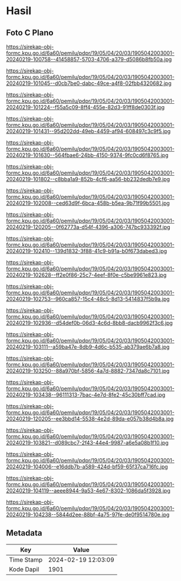 # Hasil

## Foto C Plano

https://sirekap-obj-formc.kpu.go.id/6a60/pemilu/pdpr/19/05/04/20/03/1905042003001-20240219-100758--41458857-5703-4706-a379-d5086b8fb50a.jpg

https://sirekap-obj-formc.kpu.go.id/6a60/pemilu/pdpr/19/05/04/20/03/1905042003001-20240219-101045--d0cb7be0-dabc-49ce-a4f8-02fbb4320682.jpg

https://sirekap-obj-formc.kpu.go.id/6a60/pemilu/pdpr/19/05/04/20/03/1905042003001-20240219-101224--f55a5c09-8ff4-455e-82d3-91ff8de0303f.jpg

https://sirekap-obj-formc.kpu.go.id/6a60/pemilu/pdpr/19/05/04/20/03/1905042003001-20240219-101431--95d202dd-49eb-4459-af94-608497c3c9f5.jpg

https://sirekap-obj-formc.kpu.go.id/6a60/pemilu/pdpr/19/05/04/20/03/1905042003001-20240219-101630--564fbae6-24bb-4150-9374-9fc0cd6f8765.jpg

https://sirekap-obj-formc.kpu.go.id/6a60/pemilu/pdpr/19/05/04/20/03/1905042003001-20240219-101802--c8bba1a9-852b-4cf6-aa56-bb232dedb7e9.jpg

https://sirekap-obj-formc.kpu.go.id/6a60/pemilu/pdpr/19/05/04/20/03/1905042003001-20240219-102008--ced63d9f-6bca-458b-b5ea-9b71f99b5501.jpg

https://sirekap-obj-formc.kpu.go.id/6a60/pemilu/pdpr/19/05/04/20/03/1905042003001-20240219-120205--0f62773a-d54f-4396-a306-747bc933392f.jpg

https://sirekap-obj-formc.kpu.go.id/6a60/pemilu/pdpr/19/05/04/20/03/1905042003001-20240219-102410--139d1832-3f88-41c9-b91a-b0f673dabed3.jpg

https://sirekap-obj-formc.kpu.go.id/6a60/pemilu/pdpr/19/05/04/20/03/1905042003001-20240219-102628--ff2e0f86-25c7-4eef-8f0e-c5be9961e823.jpg

https://sirekap-obj-formc.kpu.go.id/6a60/pemilu/pdpr/19/05/04/20/03/1905042003001-20240219-102753--960ca857-15c4-48c5-8d13-5414837f5b9a.jpg

https://sirekap-obj-formc.kpu.go.id/6a60/pemilu/pdpr/19/05/04/20/03/1905042003001-20240219-102936--d54def0b-06d3-4c6d-8bb8-dacb9962f3c6.jpg

https://sirekap-obj-formc.kpu.go.id/6a60/pemilu/pdpr/19/05/04/20/03/1905042003001-20240219-103111--a59ba47e-8db9-4d6c-b535-ab379ae6b7a8.jpg

https://sirekap-obj-formc.kpu.go.id/6a60/pemilu/pdpr/19/05/04/20/03/1905042003001-20240219-103250--88a970bf-5856-4a7d-8882-7347da8c7101.jpg

https://sirekap-obj-formc.kpu.go.id/6a60/pemilu/pdpr/19/05/04/20/03/1905042003001-20240219-103438--96111313-7bac-4e7d-8fe2-45c30bff7cad.jpg

https://sirekap-obj-formc.kpu.go.id/6a60/pemilu/pdpr/19/05/04/20/03/1905042003001-20240219-120205--ee3bbd14-5538-4e2d-89da-e057b38d4b8a.jpg

https://sirekap-obj-formc.kpu.go.id/6a60/pemilu/pdpr/19/05/04/20/03/1905042003001-20240219-103821--d089cbc7-2f43-44e4-9987-a6e5a08b1f10.jpg

https://sirekap-obj-formc.kpu.go.id/6a60/pemilu/pdpr/19/05/04/20/03/1905042003001-20240219-104006--e16ddb7b-a589-424d-bf59-65f37ca716fc.jpg

https://sirekap-obj-formc.kpu.go.id/6a60/pemilu/pdpr/19/05/04/20/03/1905042003001-20240219-104119--aeee8944-9a53-4e67-8302-1086da5f3928.jpg

https://sirekap-obj-formc.kpu.go.id/6a60/pemilu/pdpr/19/05/04/20/03/1905042003001-20240219-104238--5844d2ee-88bf-4a75-97fe-de0f9514780e.jpg


## Metadata

| Key        | Value               |
| ---------- | ------------------- |
| Time Stamp | 2024-02-19 12:03:09 |
| Kode Dapil | 1901                |



